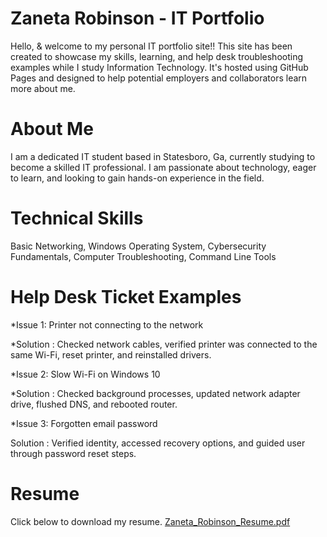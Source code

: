 # Zaneta Robinson - IT Portfolio
 Hello, & welcome to my personal IT portfolio site!! This site has been created to showcase my skills, learning, and help desk troubleshooting examples while I study Information Technology. It's hosted using GitHub Pages and designed to help potential employers and collaborators learn more about me.
# About Me 
I am a dedicated IT student based in Statesboro, Ga, currently studying to become a skilled IT professional. I am passionate about technology, eager to learn, and looking to gain hands-on experience in the field.
# Technical Skills
Basic Networking, Windows Operating System, Cybersecurity Fundamentals, Computer Troubleshooting, Command Line Tools
# Help Desk Ticket Examples
*Issue 1: Printer not connecting to the network

*Solution : Checked network cables, verified printer was connected to the same Wi-Fi, reset printer, and reinstalled drivers.


*Issue 2: Slow Wi-Fi on Windows 10

*Solution : Checked background processes, updated network adapter drive, flushed DNS, and rebooted router.


*Issue 3: Forgotten email password

Solution : Verified identity, accessed recovery options, and guided user through password reset steps.
# Resume
Click below to download my resume.
[Zaneta_Robinson_Resume.pdf](https://github.com/user-attachments/files/20603623/Zaneta_Robinson_Resume.pdf)
